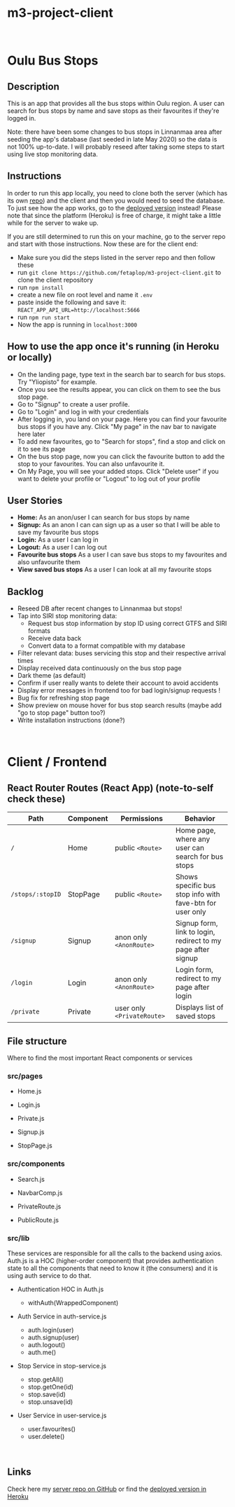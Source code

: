 # m3-project-client
<br>

# Oulu Bus Stops

## Description

This is an app that provides all the bus stops within Oulu region. A user can search for bus stops by name and save stops as their favourites if they're logged in. 

Note: there have been some changes to bus stops in Linnanmaa area after seeding the app's database (last seeded in late May 2020) so the data is not 100% up-to-date. I will probably reseed after taking some steps to start using live stop monitoring data.

## Instructions

In order to run this app locally, you need to clone both the server (which has its own [repo](https://github.com/fetaplop/m3-project-server)) and the client and then you would need to seed the database. To just see how the app works, go to the [deployed version](https://oulu-bus-stops.herokuapp.com/) instead! Please note that since the platform (Heroku) is free of charge, it might take a little while for the server to wake up.

If you are still determined to run this on your machine, go to the server repo and start with those instructions. Now these are for the client end:

- Make sure you did the steps listed in the server repo and then follow these
- run `git clone https://github.com/fetaplop/m3-project-client.git` to clone the client repository
- run `npm install`
- create a new file on root level and name it ```.env```
- paste inside the following and save it:
```REACT_APP_API_URL=http://localhost:5666```
- run `npm run start`
- Now the app is running in `localhost:3000`

## How to use the app once it's running (in Heroku or locally)

- On the landing page, type text in the search bar to search for bus stops. Try "Yliopisto" for example.
- Once you see the results appear, you can click on them to see the bus stop page.
- Go to "Signup" to create a user profile.
- Go to "Login" and log in with your credentials
- After logging in, you land on your page. Here you can find your favourite bus stops if you have any. Click "My page" in the nav bar to navigate here later
- To add new favourites, go to "Search for stops", find a stop and click on it to see its page
- On the bus stop page, now you can click the favourite button to add the stop to your favourites. You can also unfavourite it.
- On My Page, you will see your added stops. Click "Delete user" if you want to delete your profile or "Logout" to log out of your profile

## User Stories

-  **Home:** As an anon/user I can search for bus stops by name
-  **Signup:** As an anon I can can sign up as a user so that I will be able to save my favourite bus stops
-  **Login:** As a user I can log in
-  **Logout:** As a user I can log out
-  **Favourite bus stops** As a user I can save bus stops to my favourites and also unfavourite them
-  **View saved bus stops** As a user I can look at all my favourite stops

## Backlog

- Reseed DB after recent changes to Linnanmaa but stops!
- Tap into SIRI stop monitoring data:
	- Request bus stop information by stop ID using correct GTFS and SIRI formats
	- Receive data back 
	- Convert data to a format compatible with my database
- Filter relevant data: buses servicing this stop and their respective arrival times
- Display received data continuously on the bus stop page
- Dark theme (as default)
- Confirm if user really wants to delete their account to avoid accidents
- Display error messages in frontend too for bad login/signup requests !
- Bug fix for refreshing stop page
- Show preview on mouse hover for bus stop search results (maybe add "go to stop page" button too?)
- Write installation instructions (done?)

<br>


# Client / Frontend

## React Router Routes (React App) (note-to-self check these)
| Path                      | Component            | Permissions                | Behavior                                                      |
| ------------------------- | -------------------- | -------------------------- | ------------------------------------------------------------- |
| `/`                       | Home                 | public `<Route>`           | Home page, where any user can search for bus stops            |
| `/stops/:stopID`          | StopPage             | public `<Route>`           | Shows specific bus stop info with fave-btn for user only      |
| `/signup`                 | Signup               | anon only `<AnonRoute>`    | Signup form, link to login, redirect to my page after signup  |
| `/login`                  | Login                | anon only `<AnonRoute>`    | Login form, redirect to my page after login                   |
| `/private`                | Private              | user only `<PrivateRoute>` | Displays list of saved stops                                  |


## File structure

Where to find the most important React components or services

### src/pages

- Home.js

- Login.js

- Private.js

- Signup.js

- StopPage.js

### src/components

- Search.js

- NavbarComp.js

- PrivateRoute.js

- PublicRoute.js


### src/lib

These services are responsible for all the calls to the backend using axios. Auth.js is a HOC (higher-order component) that provides authentication state to all the components that need to know it (the consumers) and it is using auth service to do that.

- Authentication HOC in Auth.js
  - withAuth(WrappedComponent)

- Auth Service in auth-service.js
  - auth.login(user)
  - auth.signup(user)
  - auth.logout()
  - auth.me()

- Stop Service in stop-service.js
  - stop.getAll()
  - stop.getOne(id)
  - stop.save(id)
  - stop.unsave(id)

- User Service in user-service.js
  - user.favourites()
  - user.delete()

<br>


## Links

<!-- ### Trello

[Link to trello board](https://trello.com/b/OGpErkbe/m3-project)  -->

Check here my [server repo on GitHub](https://github.com/fetaplop/m3-project-server) or find the [deployed version in Heroku](https://oulu-bus-stops.herokuapp.com/)


<!-- ### Slides

Presesentation would be here

[Slides Link](http://slides.com) -->
